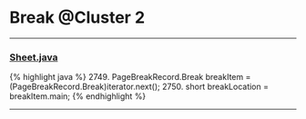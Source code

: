 # Break @Cluster 2

***

### [Sheet.java](https://searchcode.com/codesearch/view/15642365/)
{% highlight java %}
2749. PageBreakRecord.Break breakItem = (PageBreakRecord.Break)iterator.next();
2750. short breakLocation = breakItem.main;
{% endhighlight %}

***

